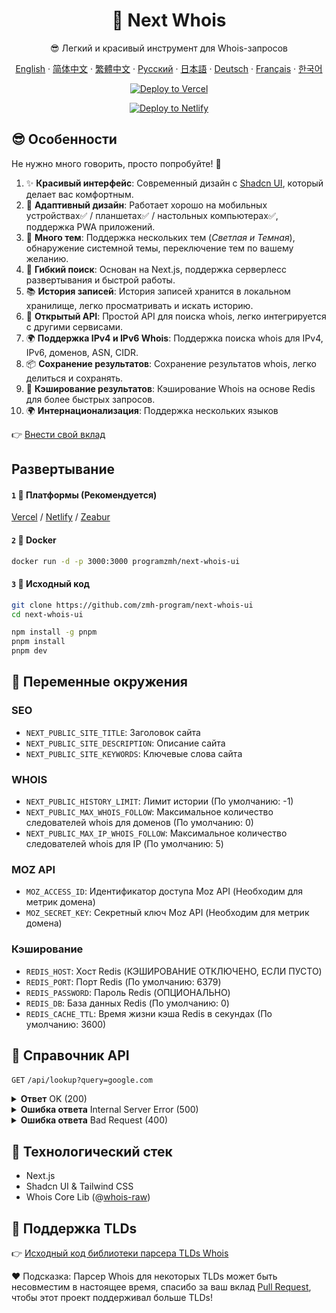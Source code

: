 <div align="center">

# 🧪 Next Whois

😎 Легкий и красивый инструмент для Whois-запросов

[English](README.md) · [简体中文](README_CN.md) · [繁體中文](README_TW.md) · [Русский](README_RU.md) · [日本語](README_JP.md) · [Deutsch](README_DE.md) · [Français](README_FR.md) · [한국어](README_KR.md)

[![Deploy to Vercel](https://vercel.com/button)](https://vercel.com/import/project?template=https://github.com/zmh-program/next-whois-ui)

[![Deploy to Netlify](https://www.netlify.com/img/deploy/button.svg)](https://app.netlify.com/start/deploy?repository=https://github.com/zmh-program/next-whois-ui)

</div>

## 😎 Особенности

Не нужно много говорить, просто попробуйте! 🥳

1. ✨ **Красивый интерфейс**: Современный дизайн с [Shadcn UI](https://ui.shadcn.com), который делает вас комфортным.
2. 📱 **Адаптивный дизайн**: Работает хорошо на мобильных устройствах✅ / планшетах✅ / настольных компьютерах✅, поддержка PWA приложений.
3. 🌈 **Много тем**: Поддержка нескольких тем (*Светлая и Темная*), обнаружение системной темы, переключение тем по вашему желанию.
4. 🚀 **Гибкий поиск**: Основан на Next.js, поддержка серверлесс развертывания и быстрой работы.
5. 📚 **История записей**: История записей хранится в локальном хранилище, легко просматривать и искать историю.
6. 📡 **Открытый API**: Простой API для поиска whois, легко интегрируется с другими сервисами.
7. 🌍 **Поддержка IPv4 и IPv6 Whois**: Поддержка поиска whois для IPv4, IPv6, доменов, ASN, CIDR.
8. 📦 **Сохранение результатов**: Сохранение результатов whois, легко делиться и сохранять.
9. 📡 **Кэширование результатов**: Кэширование Whois на основе Redis для более быстрых запросов.
10. 🌍 **Интернационализация**: Поддержка нескольких языков

👉 [Внести свой вклад](https://github.com/zmh-program/next-whois-ui/pulls)

## Развертывание

#### `1` 🚀 Платформы (Рекомендуется)

[Vercel](https://vercel.com/import/project?template=https://github.com/zmh-program/next-whois-ui) / [Netlify](https://app.netlify.com/start/deploy?repository=https://github.com/zmh-program/next-whois-ui) / [Zeabur](https://zeabur.com/templates/UHCCCT)

#### `2` 🐳 Docker

```bash
docker run -d -p 3000:3000 programzmh/next-whois-ui
```

#### `3` 🔨 Исходный код

```bash
git clone https://github.com/zmh-program/next-whois-ui
cd next-whois-ui

npm install -g pnpm
pnpm install
pnpm dev
```

## 📏 Переменные окружения

### SEO

- `NEXT_PUBLIC_SITE_TITLE`: Заголовок сайта
- `NEXT_PUBLIC_SITE_DESCRIPTION`: Описание сайта
- `NEXT_PUBLIC_SITE_KEYWORDS`: Ключевые слова сайта

### WHOIS

- `NEXT_PUBLIC_HISTORY_LIMIT`: Лимит истории (По умолчанию: -1)
- `NEXT_PUBLIC_MAX_WHOIS_FOLLOW`: Максимальное количество следователей whois для доменов (По умолчанию: 0)
- `NEXT_PUBLIC_MAX_IP_WHOIS_FOLLOW`: Максимальное количество следователей whois для IP (По умолчанию: 5)

### MOZ API
- `MOZ_ACCESS_ID`: Идентификатор доступа Moz API (Необходим для метрик домена)
- `MOZ_SECRET_KEY`: Секретный ключ Moz API (Необходим для метрик домена)

### Кэширование

- `REDIS_HOST`: Хост Redis (КЭШИРОВАНИЕ ОТКЛЮЧЕНО, ЕСЛИ ПУСТО)
- `REDIS_PORT`: Порт Redis (По умолчанию: 6379)
- `REDIS_PASSWORD`: Пароль Redis (ОПЦИОНАЛЬНО)
- `REDIS_DB`: База данных Redis (По умолчанию: 0)
- `REDIS_CACHE_TTL`: Время жизни кэша Redis в секундах (По умолчанию: 3600)

## 📝 Справочник API

`GET` `/api/lookup?query=google.com`

<details>
<summary><strong>Ответ</strong> OK (200)</summary>

```json
{
  "time": 1.547,
  "status": true,
  "cached": false,
  "result": {
    "domain": "GOOGLE.COM",
    "registrar": "MarkMonitor Inc.",
    "registrarURL": "http://www.markmonitor.com",
    "ianaId": "292",
    "whoisServer": "whois.markmonitor.com",
    "updatedDate": "2019-09-09T15:39:04.000Z",
    "creationDate": "1997-09-15T04:00:00.000Z",
    "expirationDate": "2028-09-14T04:00:00.000Z",
    "status": [
      {
        "status": "clientDeleteProhibited",
        "url": "https://icann.org/epp#clientDeleteProhibited"
      },
      {
        "status": "clientTransferProhibited",
        "url": "https://icann.org/epp#clientTransferProhibited"
      },
      {
        "status": "clientUpdateProhibited",
        "url": "https://icann.org/epp#clientUpdateProhibited"
      },
      {
        "status": "serverDeleteProhibited",
        "url": "https://icann.org/epp#serverDeleteProhibited"
      },
      {
        "status": "serverTransferProhibited",
        "url": "https://icann.org/epp#serverTransferProhibited"
      },
      {
        "status": "serverUpdateProhibited",
        "url": "https://icann.org/epp#serverUpdateProhibited"
      }
    ],
    "nameServers": [
      "NS1.GOOGLE.COM",
      "NS2.GOOGLE.COM",
      "NS3.GOOGLE.COM",
      "NS4.GOOGLE.COM"
    ],
    "registrantOrganization": "Unknown",
    "registrantProvince": "Unknown",
    "registrantCountry": "Unknown",
    "registrantPhone": "+1 2086851750",
    "registrantEmail": "Unknown",
    "rawWhoisContent": "..."
  }
}
```

</details>

<details>
<summary><strong>Ошибка ответа</strong> Internal Server Error (500)</summary>

```json
{
  "time": 0.609,
  "status": false,
  "error": "No match for domain google.notfound (e.g. domain is not registered)"
}
```

</details>

<details>
<summary><strong>Ошибка ответа</strong> Bad Request (400)</summary>

```json
{
  "time": -1,
  "status": false,
  "error": "Query is required"
}
```

</details>

## 🧠 Технологический стек

- Next.js
- Shadcn UI & Tailwind CSS
- Whois Core Lib (@[whois-raw](https://www.npmjs.com/package/whois-raw))

## 💪 Поддержка TLDs

👉 [Исходный код библиотеки парсера TLDs Whois](./src/lib/whois/lib.ts)

❤ Подсказка: Парсер Whois для некоторых TLDs может быть несовместим в настоящее время, спасибо за ваш вклад [Pull Request](https://github.com/zmh-program/next-whois-ui/pulls), чтобы этот проект поддерживал больше TLDs!
